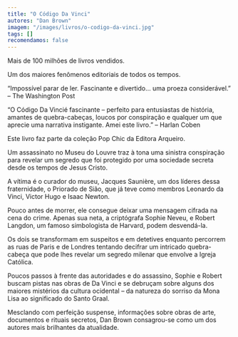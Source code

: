 ```yaml
---
title: "O Código Da Vinci"
autores: "Dan Brown"
imagem: "/images/livros/o-codigo-da-vinci.jpg"
tags: []
recomendamos: false
---
```


Mais de 100 milhões de livros vendidos.

Um dos maiores fenômenos editoriais de todos os tempos.

“Impossível parar de ler. Fascinante e divertido... uma proeza considerável.” – The Washington Post

“O Código Da Vincié fascinante – perfeito para entusiastas de história, amantes de quebra-cabeças, loucos por conspiração e qualquer um que aprecie uma narrativa instigante. Amei este livro.” – Harlan Coben

Este livro faz parte da coleção Pop Chic da Editora Arqueiro.

Um assassinato no Museu do Louvre traz à tona uma sinistra conspiração para revelar um segredo que foi protegido por uma sociedade secreta desde os tempos de Jesus Cristo.

A vítima é o curador do museu, Jacques Saunière, um dos líderes dessa fraternidade, o Priorado de Sião, que já teve como membros Leonardo da Vinci, Victor Hugo e Isaac Newton.

Pouco antes de morrer, ele consegue deixar uma mensagem cifrada na cena do crime. Apenas sua neta, a criptógrafa Sophie Neveu, e Robert Langdon, um famoso simbologista de Harvard, podem desvendá-la.

Os dois se transformam em suspeitos e em detetives enquanto percorrem as ruas de Paris e de Londres tentando decifrar um intricado quebra-cabeça que pode lhes revelar um segredo milenar que envolve a Igreja Católica.

Poucos passos à frente das autoridades e do assassino, Sophie e Robert buscam pistas nas obras de Da Vinci e se debruçam sobre alguns dos maiores mistérios da cultura ocidental – da natureza do sorriso da Mona Lisa ao significado do Santo Graal.

Mesclando com perfeição suspense, informações sobre obras de arte, documentos e rituais secretos, Dan Brown consagrou-se como um dos autores mais brilhantes da atualidade.
